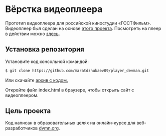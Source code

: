 # Вёрстка видеоплеера

Прототип видеоплеера для российской киностудии «ГОСТФильм». Видеоплеер был сделан на основе [этого проекта](https://github.com/devmanorg/video-player-jslib). Посмотреть на плеер в действии можно [здесь](https://maratdzhukaev09.github.io/player_devman/).

## Установка репозитория

Установите код консольной командой:
```bash
$ git clone https://github.com/maratdzhukaev09/player_devman.git
```
Или скачайте [архив с кодом.](https://github.com/maratdzhukaev09/player_devman/archive/master.zip)

Откройте файл index.html в браузере, чтобы открыть сайт с видеоплеером.

## Цель проекта

Код написан в образовательных целях на онлайн-курсе для веб-разработчиков [dvmn.org](https://dvmn.org/).